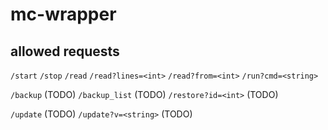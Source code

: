# mc-wrapper

## allowed requests
`/start`
`/stop`
`/read`
`/read?lines=<int>`
`/read?from=<int>`
`/run?cmd=<string>`

`/backup` (TODO)
`/backup_list` (TODO)
`/restore?id=<int>` (TODO)

`/update` (TODO)
`/update?v=<string>` (TODO)